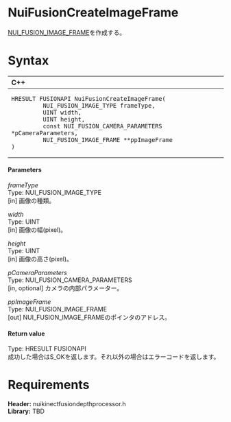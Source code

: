 NuiFusionCreateImageFrame  
=========================  

[NUI_FUSION_IMAGE_FRAME](Structures/NUI_FUSION_IMAGE_FRAME.md)を作成する。 <span id="syntaxSection"></span>

Syntax  
======  

<table>
<colgroup>
<col width="100%" />
</colgroup>
<thead>
<tr class="header">
<th align="left">C++</th>
</tr>
</thead>
<tbody>
<tr class="odd">
<td align="left"><pre><code>HRESULT FUSIONAPI NuiFusionCreateImageFrame(  
         NUI_FUSION_IMAGE_TYPE frameType,  
         UINT width,  
         UINT height,  
         const NUI_FUSION_CAMERA_PARAMETERS *pCameraParameters,  
         NUI_FUSION_IMAGE_FRAME **ppImageFrame  
)</code></pre></td>
</tr>
</tbody>
</table>

<span id="ID4EG"></span>
#### Parameters  

*frameType*    
Type: NUI\_FUSION\_IMAGE\_TYPE  
[in] 画像の種類。  

*width*    
Type: UINT  
[in] 画像の幅(pixel)。  

*height*    
Type: UINT  
[in] 画像の高さ(pixel)。  

*pCameraParameters*    
Type: NUI\_FUSION\_CAMERA\_PARAMETERS  
[in, optional] カメラの内部パラメーター。  

*ppImageFrame*    
Type: NUI\_FUSION\_IMAGE\_FRAME  
[out] NUI\_FUSION\_IMAGE\_FRAMEのポインタのアドレス。  

<span id="ID4EN"></span>
#### Return value  

Type: HRESULT FUSIONAPI  
成功した場合はS\_OKを返します。それ以外の場合はエラーコードを返します。  

<span id="requirements"></span>

Requirements  
============  

**Header:** nuikinectfusiondepthprocessor.h  
**Library:** TBD  



<!--Please do not edit the data in the comment block below.-->
<!--
TOCTitle : NuiFusionCreateImageFrame
RLTitle : NuiFusionCreateImageFrame
KeywordK : NuiFusionCreateImageFrame
KeywordF : NuiFusionCreateImageFrame
KeywordF : Microsoft.Kinect.nuikinectfusiondepthprocessor.NuiFusionCreateImageFrame(NUI_FUSION_IMAGE_TYPE,UINT,UINT,NUI_FUSION_CAMERA_PARAMETERS,NUI_FUSION_IMAGE_FRAME@)
KeywordA : M:Microsoft.Kinect.nuikinectfusiondepthprocessor.NuiFusionCreateImageFrame(NUI_FUSION_IMAGE_TYPE,UINT,UINT,NUI_FUSION_CAMERA_PARAMETERS,NUI_FUSION_IMAGE_FRAME@)
AssetID : M:Microsoft.Kinect.nuikinectfusiondepthprocessor.NuiFusionCreateImageFrame(NUI_FUSION_IMAGE_TYPE,UINT,UINT,NUI_FUSION_CAMERA_PARAMETERS,NUI_FUSION_IMAGE_FRAME@)
Locale : en-us
CommunityContent : 1
APIType : Managed
APILocation : 
APIName : Microsoft.Kinect.nuikinectfusiondepthprocessor.NuiFusionCreateImageFrame
TargetOS : Windows
TopicType : kbSyntax
DevLang : C++
DocSet : K4Wv2
ProjType : K4Wv2Proj
Technology : Kinect for Windows
Product : Kinect for Windows SDK v2
productversion : 20
-->
